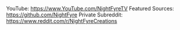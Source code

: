 YouTube: https://www.YouTube.com/NightFyreTV
Featured Sources: https://github.com/NightFyre
Private Subreddit: https://www.reddit.com/r/NightFyreCreations

<!---
xCENTx/xCENTx is a ✨ special ✨ repository because its `README.md` (this file) appears on your GitHub profile.
You can click the Preview link to take a look at your changes.
--->
